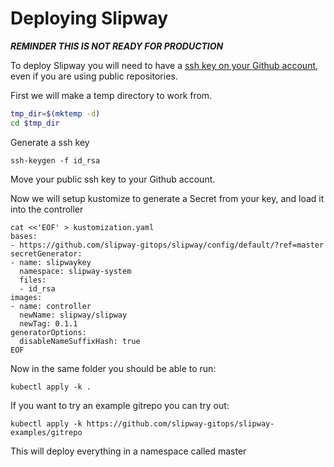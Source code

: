 # Deploying Slipway

***REMINDER THIS IS NOT READY FOR PRODUCTION***

To deploy Slipway you will need to have a
[ssh key on your Github account](https://help.github.com/en/github/authenticating-to-github/connecting-to-github-with-ssh),
even if you are using public repositories.

First we will make a temp directory to work from.

```bash
tmp_dir=$(mktemp -d)
cd $tmp_dir
```

Generate a ssh key
```
ssh-keygen -f id_rsa
```

Move your public ssh key to your Github account.

Now we will setup kustomize to generate a Secret from your key, and load it into the controller


```
cat <<'EOF' > kustomization.yaml
bases:
- https://github.com/slipway-gitops/slipway/config/default/?ref=master
secretGenerator:
- name: slipwaykey
  namespace: slipway-system
  files:
  - id_rsa
images:
- name: controller
  newName: slipway/slipway
  newTag: 0.1.1
generatorOptions:
  disableNameSuffixHash: true
EOF
```

Now in the same folder you should be able to run:
```
kubectl apply -k .
```

If you want to try an example gitrepo you can try out:
```
kubectl apply -k https://github.com/slipway-gitops/slipway-examples/gitrepo
```

This will deploy everything in a namespace called master


